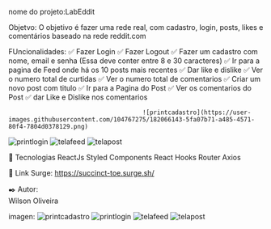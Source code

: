 nome do projeto:LabEddit

Objetvo:
O objetivo é fazer uma rede real, com cadastro, login, posts, likes e comentários baseado na rede  reddit.com

FUncionalidades:
✅ Fazer Login
✅ Fazer Logout
✅ Fazer um cadastro com nome, email e senha (Essa deve conter entre 8 e 30 caracteres)
✅ Ir para a pagina de Feed onde  há os 10 posts mais recentes 
✅ Dar like e dislike
✅ Ver o numero total de curtidas
✅ Ver o numero total de comentarios
✅ Criar um novo post com titulo 
✅ Ir para a Pagina do Post
✅ Ver os comentarios do Post
✅ dar Like e Dislike  nos comentarios

										 ![printcadastro](https://user-images.githubusercontent.com/104767275/182066143-5fa07b71-a485-4571-80f4-7804d0378129.png)
![printlogin](https://user-images.githubusercontent.com/104767275/182066144-0762118f-4072-496d-b1bc-a628546cf35e.png)
![telafeed](https://user-images.githubusercontent.com/104767275/182066145-ab4f980b-c830-444e-b58b-1d5ea756a3ce.png)
![telapost](https://user-images.githubusercontent.com/104767275/182066146-545b0e2f-0432-4720-bc3f-2d0a233e9e84.png)


🔧 Tecnologias
ReactJs
Styled Components
React Hooks
Router
Axios

🚀 Link Surge:
https://succinct-toe.surge.sh/


✒️ Autor:												
	Wilson Oliveira
  
  imagen:
![printcadastro](https://user-images.githubusercontent.com/104767275/182066143-5fa07b71-a485-4571-80f4-7804d0378129.png)
![printlogin](https://user-images.githubusercontent.com/104767275/182066144-0762118f-4072-496d-b1bc-a628546cf35e.png)
![telafeed](https://user-images.githubusercontent.com/104767275/182066145-ab4f980b-c830-444e-b58b-1d5ea756a3ce.png)
![telapost](https://user-images.githubusercontent.com/104767275/182066146-545b0e2f-0432-4720-bc3f-2d0a233e9e84.png)
